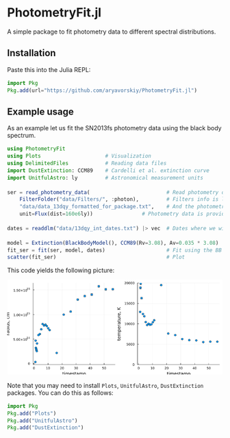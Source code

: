 # PhotometryFit.jl

A simple package to fit photometry data to different spectral distributions.

## Installation

Paste this into the Julia REPL:

```julia
import Pkg
Pkg.add(url="https://github.com/aryavorskiy/PhotometryFit.jl")
```

## Example usage

As an example let us fit the SN2013fs photometry data using the black body spectrum.

```julia
using PhotometryFit
using Plots                     # Visualization
using DelimitedFiles            # Reading data files
import DustExtinction: CCM89    # Cardelli et al. extinction curve
import UnitfulAstro: ly         # Astronomical measurement units

ser = read_photometry_data(                         # Read photometry data
    FilterFolder("data/Filters/", :photon),         # Filters info is located in this folder
    "data/data_13dqy_formatted_for_package.txt",    # And the photometry data is here
    unit=Flux(dist=160e6ly))                # Photometry data is provided in flux values, star is 160Mly far

dates = readdlm("data/13dqy_int_dates.txt") |> vec  # Dates where we will evaluate the spectrum

model = Extinction(BlackBodyModel(), CCM89(Rv=3.08), Av=0.035 * 3.08)
fit_ser = fit(ser, model, dates)                    # Fit using the BB model with extinction
scatter(fit_ser)                                    # Plot
```

This code yields the following picture:

![](fit.png)

Note that you may need to install `Plots`, `UnitfulAstro`, `DustExtinction` packages. You can do this as follows:

```julia
import Pkg
Pkg.add("Plots")
Pkg.add("UnitfulAstro")
Pkg.add("DustExtinction")
```